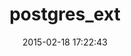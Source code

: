 ---
layout: post
title:  "postgres_ext"
repo:   "dockyard/postgres_ext"
date:   2015-02-18 17:22:43
gemurl: https://github.com/dockyard/postgres_ext
---